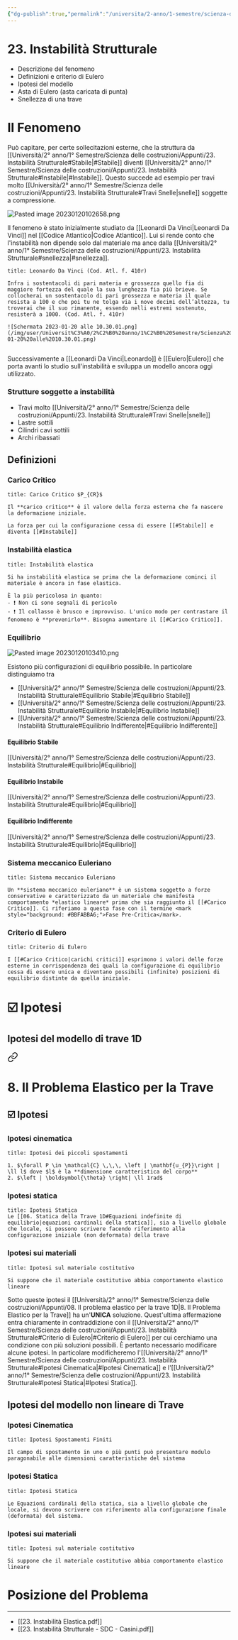 ```yaml
---
{"dg-publish":true,"permalink":"/universita/2-anno/1-semestre/scienza-delle-costruzioni/appunti/23-instabilita-strutturale/"}
---
```


# 23. Instabilità Strutturale

-   Descrizione del fenomeno
-   Definizioni e criterio di Eulero
-   Ipotesi del modello
-   Asta di Eulero (asta caricata di punta)
-   Snellezza di una trave

# Il Fenomeno
Può capitare, per certe sollecitazioni esterne, che la struttura da [[Università/2° anno/1° Semestre/Scienza delle costruzioni/Appunti/23. Instabilità Strutturale#Stabile\|#Stabile]] diventi [[Università/2° anno/1° Semestre/Scienza delle costruzioni/Appunti/23. Instabilità Strutturale#Instabile\|#Instabile]]. Questo succede ad esempio per travi molto [[Università/2° anno/1° Semestre/Scienza delle costruzioni/Appunti/23. Instabilità Strutturale#Travi Snelle\|snelle]] soggette a compressione.

![Pasted image 20230120102658.png](/img/user/Universit%C3%A0/2%C2%B0%20anno/1%C2%B0%20Semestre/Scienza%20delle%20costruzioni/Appunti/allegati/Pasted%20image%2020230120102658.png)

Il fenomeno è stato inizialmente studiato da [[Leonardi Da Vinci\|Leonardi Da Vinci]] nel [[Codice Atlantico\|Codice Atlantico]]. Lui si rende conto che l'instabilità non dipende solo dal materiale ma ance dalla [[Università/2° anno/1° Semestre/Scienza delle costruzioni/Appunti/23. Instabilità Strutturale#snellezza\|#snellezza]].

```ad-quote
title: Leonardo Da Vinci (Cod. Atl. f. 410r)

Infra i sostentacoli di pari materia e grossezza quello fia di maggiore fortezza del quale la sua lunghezza fia più brieve. Se collocherai un sostentacolo di pari grossezza e materia il quale resista a 100 e che poi tu ne tolga via i nove decimi dell’altezza, tu troverai che il suo rimanente, essendo nelli estremi sostenuto, resisterà a 1000. (Cod. Atl. f. 410r)

![Schermata 2023-01-20 alle 10.30.01.png](/img/user/Universit%C3%A0/2%C2%B0%20anno/1%C2%B0%20Semestre/Scienza%20delle%20costruzioni/Appunti/allegati/Schermata%202023-01-20%20alle%2010.30.01.png)


```

Successivamente a [[Leonardi Da Vinci\|Leonardo]] è [[Eulero\|Eulero]] che porta avanti lo studio sull'instabilità e sviluppa un modello ancora oggi utilizzato.

### Strutture soggette a instabilità
- Travi molto [[Università/2° anno/1° Semestre/Scienza delle costruzioni/Appunti/23. Instabilità Strutturale#Travi Snelle\|snelle]]
- Lastre sottili
- Cilindri cavi sottili
- Archi ribassati

## Definizioni

### Carico Critico

```ad-Definizione
title: Carico Critico $P_{CR}$

Il **carico critico** è il valore della forza esterna che fa nascere la deformazione iniziale. 

La forza per cui la configurazione cessa di essere [[#Stabile]] e diventa [[#Instabile]]

```

### Instabilità elastica

```ad-Definizione
title: Instabilità elastica

Si ha instabilità elastica se prima che la deformazione cominci il materiale è ancora in fase elastica.

È la più pericolosa in quanto:
- ❗️ Non ci sono segnali di pericolo
- ❗️ Il collasso è brusco e improvviso. L'unico modo per contrastare il fenomeno è **prevenirlo**. Bisogna aumentare il [[#Carico Critico]].

```

### Equilibrio

![Pasted image 20230120103410.png](/img/user/Universit%C3%A0/2%C2%B0%20anno/1%C2%B0%20Semestre/Scienza%20delle%20costruzioni/Appunti/allegati/Pasted%20image%2020230120103410.png)

Esistono più configurazioni di equilibrio possibile. In particolare distinguiamo tra 
- [[Università/2° anno/1° Semestre/Scienza delle costruzioni/Appunti/23. Instabilità Strutturale#Equilibrio Stabile\|#Equilibrio Stabile]]
- [[Università/2° anno/1° Semestre/Scienza delle costruzioni/Appunti/23. Instabilità Strutturale#Equilibrio Instabile\|#Equilibrio Instabile]]
- [[Università/2° anno/1° Semestre/Scienza delle costruzioni/Appunti/23. Instabilità Strutturale#Equilibrio Indifferente\|#Equilibrio Indifferente]]

#### Equilibrio Stabile
[[Università/2° anno/1° Semestre/Scienza delle costruzioni/Appunti/23. Instabilità Strutturale#Equilibrio\|#Equilibrio]]
#### Equilibrio Instabile
[[Università/2° anno/1° Semestre/Scienza delle costruzioni/Appunti/23. Instabilità Strutturale#Equilibrio\|#Equilibrio]]
#### Equilibrio Indifferente
[[Università/2° anno/1° Semestre/Scienza delle costruzioni/Appunti/23. Instabilità Strutturale#Equilibrio\|#Equilibrio]]

### Sistema meccanico Euleriano

```ad-Definizione
title: Sistema meccanico Euleriano

Un **sistema meccanico euleriano** è un sistema soggetto a forze conservative e caratterizzato da un materiale che manifesta comportamento *elastico lineare* prima che sia raggiunto il [[#Carico Critico]]. Ci riferiamo a questa fase con il termine <mark style="background: #BBFABBA6;">Fase Pre-Critica</mark>.

```

### Criterio di Eulero

```ad-Teo
title: Criterio di Eulero

I [[#Carico Critico|carichi critici]] esprimono i valori delle forze esterne in corrispondenza dei quali la configurazione di equilibrio cessa di essere unica e diventano possibili (infinite) posizioni di equilibrio distinte da quella iniziale.

```


# ☑️ Ipotesi

## Ipotesi del modello di trave 1D


<div class="transclusion internal-embed is-loaded"><a class="markdown-embed-link" href="/universita/2-anno/1-semestre/scienza-delle-costruzioni/appunti/08-il-problema-elastico-per-la-trave-1-d/#ipotesi" aria-label="Open link"><svg xmlns="http://www.w3.org/2000/svg" width="24" height="24" viewBox="0 0 24 24" fill="none" stroke="currentColor" stroke-width="2" stroke-linecap="round" stroke-linejoin="round" class="svg-icon lucide-link"><path d="M10 13a5 5 0 0 0 7.54.54l3-3a5 5 0 0 0-7.07-7.07l-1.72 1.71"></path><path d="M14 11a5 5 0 0 0-7.54-.54l-3 3a5 5 0 0 0 7.07 7.07l1.71-1.71"></path></svg></a><div class="markdown-embed">

<div class="markdown-embed-title">

# 8. Il Problema Elastico per la Trave

</div>


## ☑️ Ipotesi
### Ipotesi cinematica
```ad-tip
title: Ipotesi dei piccoli spostamenti

1. $\forall P \in \mathcal{C} \,\,\, \left | \mathbf{u_{P}}\right | \ll l$ dove $l$ è la **dimensione caratteristica del corpo**
2. $\left | \boldsymbol{\theta} \right| \ll 1rad$

```

### Ipotesi statica

```ad-tip
title: Ipotesi Statica
Le [[06. Statica della Trave 1D#Equazioni indefinite di equilibrio|equazioni cardinali della statica]], sia a livello globale che locale, si possono scrivere facendo riferimento alla configurazione iniziale (non deformata) della trave
```

### Ipotesi sui materiali

```ad-tip
title: Ipotesi sul materiale costitutivo

Si suppone che il materiale costitutivo abbia comportamento elastico lineare

```


</div></div>


Sotto queste ipotesi il [[Università/2° anno/1° Semestre/Scienza delle costruzioni/Appunti/08. Il problema elastico per la trave 1D\|8. Il Problema Elastico per la Trave]] ha un'**UNICA** soluzione.
Quest'ultima affermazione entra chiaramente in contraddizione con il [[Università/2° anno/1° Semestre/Scienza delle costruzioni/Appunti/23. Instabilità Strutturale#Criterio di Eulero\|#Criterio di Eulero]] per cui cerchiamo una condizione con più soluzioni possibili. È pertanto necessario modificare alcune ipotesi. In particolare modificheremo l'[[Università/2° anno/1° Semestre/Scienza delle costruzioni/Appunti/23. Instabilità Strutturale#Ipotesi Cinematica\|#Ipotesi Cinematica]] e l'[[Università/2° anno/1° Semestre/Scienza delle costruzioni/Appunti/23. Instabilità Strutturale#Ipotesi Statica\|#Ipotesi Statica]].

## Ipotesi del modello non lineare di Trave
### Ipotesi Cinematica

```ad-tip
title: Ipotesi Spostamenti Finiti

Il campo di spostamento in uno o più punti può presentare modulo paragonabile alle dimensioni caratteristiche del sistema

```

### Ipotesi Statica

```ad-tip
title: Ipotesi Statica

Le Equazioni cardinali della statica, sia a livello globale che locale, si devono scrivere con riferimento alla configurazione finale (deformata) del sistema.

```

### Ipotesi sui materiali

```ad-tip
title: Ipotesi sul materiale costitutivo

Si suppone che il materiale costitutivo abbia comportamento elastico lineare

```


# Posizione del Problema






___

- [[23. Instabilità Elastica.pdf]]
- [[23. Instabilità Strutturale - SDC - Casini.pdf]]